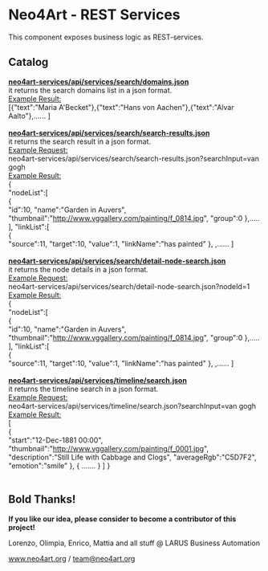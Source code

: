 # Neo4Art - REST Services

This component exposes business logic as REST-services.

## Catalog

<u><b>neo4art-services/api/services/search/domains.json</b></u> <br>it returns the search domains list in a json format. <br> <u>Example Result:</u> <br> [{"text":"Maria A'Becket"},{"text":"Hans von Aachen"},{"text":"Alvar Aalto"},...... ]
<br><br>
<u><b>neo4art-services/api/services/search/search-results.json</b></u> <br>it returns the search result in a json format. 
<br><u> Example Request:</u> <br>
neo4art-services/api/services/search/search-results.json?searchInput=van gogh
<br><u> Example Result:</u><br> {  
   "nodeList":[  
      {  
         "id":10,
         "name":"Garden in Auvers",
         "thumbnail":"http://www.vggallery.com/painting/f_0814.jpg",
         "group":0
      },.....
      ],
   "linkList":[  
      {  
         "source":11,
         "target":10,
         "value":1,
         "linkName":"has painted"
      },
,...... ]
<br><br>
<u><b>neo4art-services/api/services/search/detail-node-search.json</b></u> <br>it returns the node details in a json format.
<br><u> Example Request:</u> <br>
neo4art-services/api/services/search/detail-node-search.json?nodeId=1
<br><u> Example Result:</u><br> {  
   "nodeList":[  
      {  
         "id":10,
         "name":"Garden in Auvers",
         "thumbnail":"http://www.vggallery.com/painting/f_0814.jpg",
         "group":0
      },.....
      ],
   "linkList":[  
      {  
         "source":11,
         "target":10,
         "value":1,
         "linkName":"has painted"
      },
,...... ]
<br><br>
<u><b>neo4art-services/api/services/timeline/search.json</b></u> <br>it returns the timeline search in a json format.
<br><u> Example Request:</u> <br>
neo4art-services/api/services/timeline/search.json?searchInput=van gogh
<br><u> Example Result:</u><br> [  
   {  
      "start":"12-Dec-1881 00:00",
      "thumbnail":"http://www.vggallery.com/painting/f_0001.jpg",
      "description":"Still Life with Cabbage and Clogs",
      "averageRgb":"C5D7F2",
      "emotion":"smile"
   },
   {  ....... }
   ]
}
<br><br>

     

## Bold Thanks!

**If you like our idea, please consider to become a contributor of this project!**


Lorenzo, Olimpia, Enrico, Mattia and all stuff @ LARUS Business Automation

www.neo4art.org / team@neo4art.org